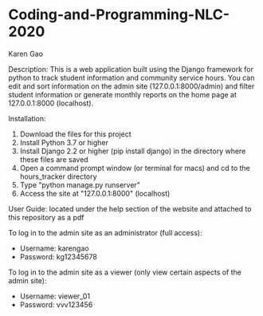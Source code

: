 # Coding-and-Programming-NLC-2020
Karen Gao

Description: This is a web application built using the Django framework for python to track student information and community service hours. You can edit and sort information on the admin site (127.0.0.1:8000/admin) and filter student information or generate monthly reports on the home page at 127.0.0.1:8000 (localhost). 

Installation:
1. Download the files for this project
2. Install Python 3.7 or higher
3. Install Django 2.2 or higher (pip install django) in the directory where these files are saved
4. Open a command prompt window (or terminal for macs) and cd to the hours_tracker directory
5. Type "python manage.py runserver"
6. Access the site at "127.0.0.1:8000" (localhost)

User Guide: located under the help section of the website and attached to this repository as a pdf

To log in to the admin site as an administrator (full access):
- Username: karengao
- Password: kg12345678

To log in to the admin site as a viewer (only view certain aspects of the admin site):
- Username: viewer_01
- Password: vvv123456
